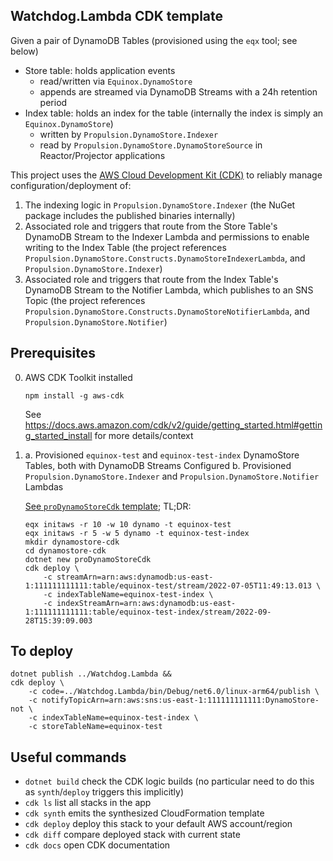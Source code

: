 ## Watchdog.Lambda CDK template

Given a pair of DynamoDB Tables (provisioned using the `eqx` tool; see below)
- Store table: holds application events
  - read/written via `Equinox.DynamoStore`
  - appends are streamed via DynamoDB Streams with a 24h retention period
- Index table: holds an index for the table (internally the index is simply an `Equinox.DynamoStore`)
  - written by `Propulsion.DynamoStore.Indexer`
  - read by `Propulsion.DynamoStore.DynamoStoreSource` in Reactor/Projector applications

This project uses the [AWS Cloud Development Kit (CDK)](https://docs.aws.amazon.com/cdk/v2/guide/home.html) to reliably manage configuration/deployment of:

1. The indexing logic in `Propulsion.DynamoStore.Indexer` (the NuGet package includes the published binaries internally)
2. Associated role and triggers that route from the Store Table's DynamoDB Stream to the Indexer Lambda and permissions to enable writing to the Index Table
   (the project references `Propulsion.DynamoStore.Constructs.DynamoStoreIndexerLambda`, and `Propulsion.DynamoStore.Indexer`)
3. Associated role and triggers that route from the Index Table's DynamoDB Stream to the Notifier Lambda, which publishes to an SNS Topic
   (the project references `Propulsion.DynamoStore.Constructs.DynamoStoreNotifierLambda`, and `Propulsion.DynamoStore.Notifier`)

## Prerequisites

0. AWS CDK Toolkit installed

       npm install -g aws-cdk

   See https://docs.aws.amazon.com/cdk/v2/guide/getting_started.html#getting_started_install for more details/context


1. a. Provisioned `equinox-test` and `equinox-test-index` DynamoStore Tables, both with DynamoDB Streams Configured
   b. Provisioned `Propulsion.DynamoStore.Indexer` and `Propulsion.DynamoStore.Notifier` Lambdas
   
   [See `proDynamoStoreCdk` template](https://github.com/jet/dotnet-templates/blob/master/propulsion-dynamostore-cdk/README.md); TL;DR:

       eqx initaws -r 10 -w 10 dynamo -t equinox-test
       eqx initaws -r 5 -w 5 dynamo -t equinox-test-index
       mkdir dynamostore-cdk
       cd dynamostore-cdk
       dotnet new proDynamoStoreCdk
       cdk deploy \
           -c streamArn=arn:aws:dynamodb:us-east-1:111111111111:table/equinox-test/stream/2022-07-05T11:49:13.013 \
           -c indexTableName=equinox-test-index \
           -c indexStreamArn=arn:aws:dynamodb:us-east-1:111111111111:table/equinox-test-index/stream/2022-09-28T15:39:09.003
        
## To deploy

    dotnet publish ../Watchdog.Lambda &&
    cdk deploy \
        -c code=../Watchdog.Lambda/bin/Debug/net6.0/linux-arm64/publish \
        -c notifyTopicArn=arn:aws:sns:us-east-1:111111111111:DynamoStore-not \
        -c indexTableName=equinox-test-index \
        -c storeTableName=equinox-test

## Useful commands

* `dotnet build`     check the CDK logic builds (no particular need to do this as `synth`/`deploy` triggers this implicitly)
* `cdk ls`           list all stacks in the app
* `cdk synth`        emits the synthesized CloudFormation template
* `cdk deploy`       deploy this stack to your default AWS account/region
* `cdk diff`         compare deployed stack with current state
* `cdk docs`         open CDK documentation
